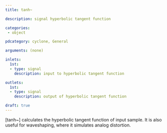 ```yaml
---
title: tanh~

description: signal hyperbolic tangent function

categories:
 - object

pdcategory: cyclone, General

arguments: (none)

inlets:
  1st:
  - type: signal
    description: input to hyperbolic tangent function

outlets:
  1st:
  - type: signal
    description: output of hyperbolic tangent function

draft: true
---
```


[tanh~] calculates the hyperbolic tangent function of input sample. It is also useful for waveshaping, where it simulates analog distortion.
